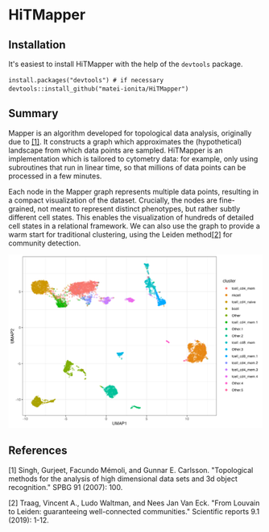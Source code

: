 # HiTMapper


## Installation
It's easiest to install HiTMapper with the help of the `devtools` package.

`install.packages("devtools") # if necessary`  
`devtools::install_github("matei-ionita/HiTMapper")`

## Summary
Mapper is an algorithm developed for topological data analysis, originally due to [[1]](#1). It constructs a graph which approximates the (hypothetical) landscape from which data points are sampled. HiTMapper is an implementation which is tailored to cytometry data: for example, only using subroutines that run in linear time, so that millions of data points can be processed in a few minutes.

Each node in the Mapper graph represents multiple data points, resulting in a compact visualization of the dataset. Crucially, the nodes are fine-grained, not meant to represent distinct phenotypes, but rather subtly different cell states. This enables the visualization of hundreds of detailed cell states in a relational framework. We can also use the graph to provide a warm start for traditional clustering, using the Leiden method[[2]](#2) for community detection.

![visualization](clustering_visualization.png)


## References
<a id="1">[1]</a> 
Singh, Gurjeet, Facundo Mémoli, and Gunnar E. Carlsson. "Topological methods for the analysis of high dimensional data sets and 3d object recognition." SPBG 91 (2007): 100.

<a id="2">[2]</a> 
Traag, Vincent A., Ludo Waltman, and Nees Jan Van Eck. "From Louvain to Leiden: guaranteeing well-connected communities." Scientific reports 9.1 (2019): 1-12.

